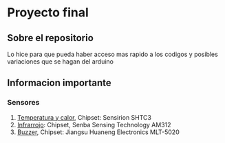 # Proyecto final
## Sobre el repositorio
Lo hice para que pueda haber acceso mas rapido a los codigos y posibles variaciones que se hagan del arduino

## Informacion importante
### Sensores
1. [Temperatura y calor](https://docs.rakwireless.com/Product-Categories/WisBlock/RAK1901/Overview/#product-features), Chipset: Sensirion SHTC3
2. [Infrarrojo](https://docs.rakwireless.com/Product-Categories/WisBlock/RAK12006/Datasheet/#features): Chipset, Senba Sensing Technology AM312
3. [Buzzer](https://docs.rakwireless.com/Product-Categories/WisBlock/RAK18001/Datasheet/#features), Chipset: Jiangsu Huaneng Electronics MLT-5020
